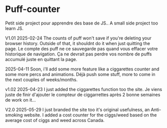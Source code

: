 # Puff-counter
Petit side project pour apprendre des base de JS.. A small side project too learn JS.

V1.01
  2025-02-24
  The counts of puff won't save if you're deleting your browser history. Outside of that, it shouldnt do it when just quitting the page.
  Le compte des puff ne ce sauvegarde pas quand vous effacer votre historique de navigation. Ça ne devrait pas perdre vos nombre de puffs accumulé juste en quittant la page.
  
  2025-04-11
Soon, i'll add some more feature like a ciggarettes counter and some more percs and animations. Déjà push some stuff, more to come in the next couples of weeks/months.

v1.02
 2025-04-23
 I just added the ciggarettes function too the site. Je viens juste de finir d'ajouter le compteur de ciggarrettes après 2 bonne semaines de work on it... 

 V2.0
 2025-05-29
 I just branded the site too it's original usefulness, an Anti-smoking website. I added a cost counter for the ciggs/weed based on the average cost of ciggs and weed across Canada. 
